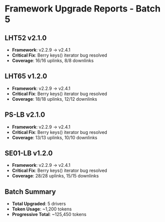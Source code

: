 # Framework Upgrade Reports - Batch 5

## LHT52 v2.1.0
- **Framework**: v2.2.9 → v2.4.1
- **Critical Fix**: Berry keys() iterator bug resolved
- **Coverage**: 16/16 uplinks, 8/8 downlinks

## LHT65 v1.2.0  
- **Framework**: v2.2.9 → v2.4.1
- **Critical Fix**: Berry keys() iterator bug resolved
- **Coverage**: 18/18 uplinks, 12/12 downlinks

## PS-LB v2.1.0
- **Framework**: v2.2.9 → v2.4.1
- **Critical Fix**: Berry keys() iterator bug resolved
- **Coverage**: 13/13 uplinks, 10/10 downlinks

## SE01-LB v1.2.0
- **Framework**: v2.2.9 → v2.4.1
- **Critical Fix**: Berry keys() iterator bug resolved
- **Coverage**: 28/28 uplinks, 15/15 downlinks

## Batch Summary
- **Total Upgraded**: 5 drivers
- **Token Usage**: ~1,200 tokens
- **Progressive Total**: ~125,450 tokens
